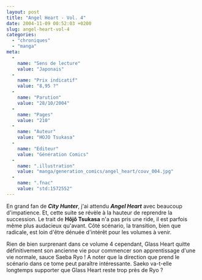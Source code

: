 ```yaml
---
layout: post
title: "Angel Heart - Vol. 4"
date: 2004-11-09 00:52:03 +0200
slug: angel-heart-vol-4
categories:
  - "chroniques"
  - "manga"
meta:
  -
    name: "Sens de lecture"
    value: "Japonais"
  -
    name: "Prix indicatif"
    value: "8,95 ?"
  -
    name: "Parution"
    value: "28/10/2004"
  -
    name: "Pages"
    value: "210"
  -
    name: "Auteur"
    value: "HOJO Tsukasa"
  -
    name: "Editeur"
    value: "Génération Comics"
  -
    name: ".illustration"
    value: "manga/generation_comics/angel_heart/couv_004.jpg"
  -
    name: ".fnac"
    value: "std:1572552"
---
```


En grand fan de **_City Hunter_**, j'ai attendu **_Angel Heart_** avec beaucoup d'impatience. Et, cette suite se révèle à la hauteur de reprendre la succession. Le trait de **Hôjô Tsukasa** n'a pas pris une ride, il est parfois même plus audacieux qu'avant. Côté scénario, la transition, bien que radicale, est loin d'être dénuée d'intérêt pour les volumes à venir.

Rien de bien surprenant dans ce volume 4 cependant, Glass Heart quitte définitivement son ancienne vie pour commencer son apprentissage d'une vie normale, sauce Saeba Ryo ! A noter que la direction que prend le scénario dans ce tome peut paraître intéressante. Saeko va-t-elle longtemps supporter que Glass Heart reste trop près de Ryo ?